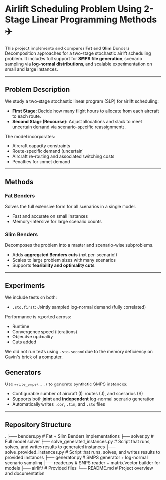 # Airlift Scheduling Problem Using 2-Stage Linear Programming Methods ✈️ 

This project implements and compares **Fat** and **Slim** Benders Decomposition approaches for a two-stage stochastic airlift scheduling problem. It includes full support for **SMPS file generation**, scenario sampling via **log-normal distributions**, and scalable experimentation on small and large instances.

---

## Problem Description

We study a two-stage stochastic linear program (SLP) for airlift scheduling:

- **First Stage:** Decide how many flight hours to allocate from each aircraft to each route.
- **Second Stage (Recourse):** Adjust allocations and slack to meet uncertain demand via scenario-specific reassignments.

The model incorporates:
- Aircraft capacity constraints
- Route-specific demand (uncertain)
- Aircraft re-routing and associated switching costs
- Penalties for unmet demand

---

## Methods

### Fat Benders
Solves the full extensive form for all scenarios in a single model.
- Fast and accurate on small instances
- Memory-intensive for large scenario counts

### Slim Benders
Decomposes the problem into a master and scenario-wise subproblems.
- Adds **aggregated Benders cuts** (not per-scenario!)
- Scales to large problem sizes with many scenarios
- Supports **feasibility and optimality cuts**

---

## Experiments

We include tests on both:
- `.sto.first`: Jointly sampled log-normal demand (fully correlated)

Performance is reported across:
- Runtime
- Convergence speed (iterations)
- Objective optimality
- Cuts added

We did not run tests using `.sto.second` due to the memory deficiency on Gavin's brick of a computer.

## Generators

Use `write_smps(...)` to generate synthetic SMPS instances:

- Configurable number of aircraft (I), routes (J), and scenarios (S)
- Supports both **joint** and **independent** log-normal scenario generation
- Automatically writes `.cor`, `.tim`, and `.sto` files

---

## Repository Structure
.
├── benders.py         # Fat + Slim Benders implementations
├── solver.py              # Full model solver
├── solve_generated_instances.py    # Script that runs, solves, and writes results to generated instances
├── solve_provided_instances.py    # Script that runs, solves, and writes results to provided instances
├── generator.py          # SMPS generator + log-normal scenario sampling
├── reader.py          # SMPS reader + matrix/vector builder for models
├── airlift/                  # Provided files
└── README.md              # Project overview and documentation

